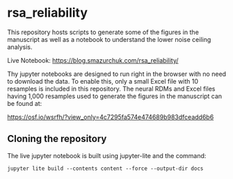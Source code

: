 # rsa_reliability

This repository hosts scripts to generate some of the figures in the manuscript as well as a notebook to understand the lower noise ceiling analysis.

Live Notebook: https://blog.smazurchuk.com/rsa_reliability/ 

Thy jupyter notebooks are designed to run right in the browser with no need to download the data. To enable this, only a small Excel file with 10 resamples is included in this repository. The neural RDMs and Excel files having 1,000 resamples used to generate the figures in the manuscript can be found at:

https://osf.io/wsrfh/?view_only=4c7295fa574e474689b983dfceadd6b6 

## Cloning the repository

The live jupyter notebook is built using jupyter-lite and the command:

```
jupyter lite build --contents content --force --output-dir docs
```